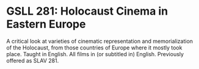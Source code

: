 # GSLL 281: Holocaust Cinema in Eastern Europe

A critical look at varieties of cinematic representation and memorialization of the Holocaust, from those countries of Europe where it mostly took place. Taught in English. All films in (or subtitled in) English. Previously offered as SLAV 281.
